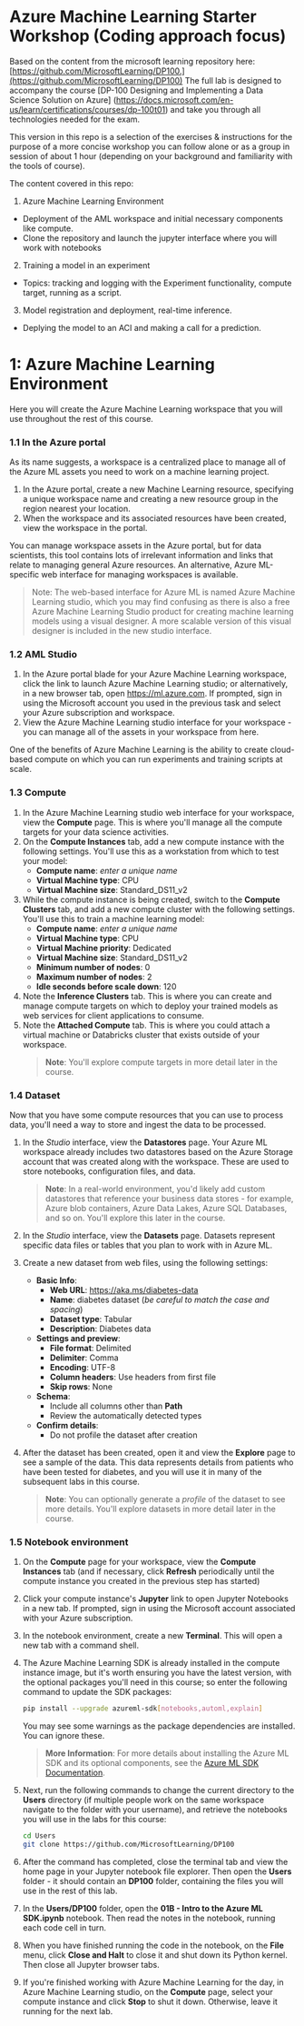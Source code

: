 # Azure Machine Learning Starter Workshop (Coding approach focus)

Based on the content from the microsoft learning repository here: [https://github.com/MicrosoftLearning/DP100.](https://github.com/MicrosoftLearning/DP100)
The full lab is designed to accompany the course [DP-100 Designing and Implementing a Data Science Solution on Azure] (https://docs.microsoft.com/en-us/learn/certifications/courses/dp-100t01) and take you through all technologies needed for the exam. 

This version in this repo is a selection of the exercises & instructions for the purpose of a more concise workshop you can follow alone or as a group in session of about 1 hour (depending on your background and familiarity with the tools of course). 

The content covered in this repo:
1. Azure Machine Learning Environment
* Deployment of the AML workspace and initial necessary components like compute. 
* Clone the repository and launch the jupyter interface where you will work with notebooks
2. Training a model in an experiment
* Topics: tracking and logging with the Experiment functionality, compute target, running as a script.
3. Model registration and deployment, real-time inference. 
* Deplying the model to an ACI and making a call for a prediction. 


# 1: Azure Machine Learning Environment
Here you will create the Azure Machine Learning workspace that you will use throughout the rest of this course.

### 1.1 In the Azure portal
As its name suggests, a workspace is a centralized place to manage all of the Azure ML assets you need to work on a machine learning project.
1. In the Azure portal, create a new Machine Learning resource, specifying a unique workspace name and creating a new resource group in the region nearest your location.
2. When the workspace and its associated resources have been created, view the workspace in the portal.

You can manage workspace assets in the Azure portal, but for data scientists, this tool contains lots of irrelevant information and links that relate to managing general Azure resources. An alternative, Azure ML-specific web interface for managing workspaces is available.

> Note: The web-based interface for Azure ML is named Azure Machine Learning studio, which you may find confusing as there is also a free Azure Machine Learning Studio product for creating machine learning models using a visual designer. A more scalable version of this visual designer is included in the new studio interface.

### 1.2 AML Studio
1. In the Azure portal blade for your Azure Machine Learning workspace, click the link to launch Azure Machine Learning studio; or alternatively, in a new browser tab, open https://ml.azure.com. If prompted, sign in using the Microsoft account you used in the previous task and select your Azure subscription and workspace.
3. View the Azure Machine Learning studio interface for your workspace - you can manage all of the assets in your workspace from here.

One of the benefits of Azure Machine Learning is the ability to create cloud-based compute on which you can run experiments and training scripts at scale.

### 1.3 Compute
1. In the Azure Machine Learning studio web interface for your workspace, view the **Compute** page. This is where you'll manage all the compute targets for your data science activities.
2. On the **Compute Instances** tab, add a new compute instance with the following settings. You'll use this as a workstation from which to test your model:
    - **Compute name**: *enter a unique name*
    - **Virtual Machine type**: CPU
    - **Virtual Machine size**: Standard_DS11_v2
3. While the compute instance is being created, switch to the **Compute Clusters** tab, and add a new compute cluster with the following settings. You'll use this to train a machine learning model:
    - **Compute name**: *enter a unique name*
    - **Virtual Machine type**: CPU
    - **Virtual Machine priority**: Dedicated
    - **Virtual Machine size**: Standard_DS11_v2
    - **Minimum number of nodes**: 0
    - **Maximum number of nodes**: 2
    - **Idle seconds before scale down**: 120
4. Note the **Inference Clusters** tab. This is where you can create and manage compute targets on which to deploy your trained models as web services for client applications to consume.
5. Note the **Attached Compute** tab. This is where you could attach a virtual machine or Databricks cluster that exists outside of your workspace.
    > **Note**: You'll explore compute targets in more detail later in the course.
    
### 1.4 Dataset

Now that you have some compute resources that you can use to process data, you'll need a way to store and ingest the data to be processed.

1. In the *Studio* interface, view the **Datastores** page. Your Azure ML workspace already includes two datastores based on the Azure Storage account that was created along with the workspace. These are used to store notebooks, configuration files, and data.

   > **Note**: In a real-world environment, you'd likely add custom datastores that reference your business data stores - for example, Azure blob containers, Azure Data Lakes, Azure SQL Databases, and so on. You'll explore this later in the course.

2. In the *Studio* interface, view the **Datasets** page. Datasets represent specific data files or tables that you plan to work with in Azure ML.
3. Create a new dataset from web files, using the following settings:
    * **Basic Info**:
        * **Web URL**: https://aka.ms/diabetes-data
        * **Name**: diabetes dataset (*be careful to match the case and spacing*)
        * **Dataset type**: Tabular
        * **Description**: Diabetes data
    * **Settings and preview**:
        * **File format**: Delimited
        * **Delimiter**: Comma
        * **Encoding**: UTF-8
        * **Column headers**: Use headers from first file
        * **Skip rows**: None
    * **Schema**:
        * Include all columns other than **Path**
        * Review the automatically detected types
    * **Confirm details**:
        * Do not profile the dataset after creation
4. After the dataset has been created, open it and view the **Explore** page to see a sample of the data. This data represents details from patients who have been tested for diabetes, and you will use it in many of the subsequent labs in this course.

    > **Note**: You can optionally generate a *profile* of the dataset to see more details. You'll explore datasets in more detail later in the course.
    
### 1.5 Notebook environment

1. On the **Compute** page for your workspace, view the **Compute Instances** tab (and if necessary, click **Refresh** periodically until the compute instance you created in the previous step has started)
2. Click your compute instance's **Jupyter** link to open Jupyter Notebooks in a new tab. If prompted, sign in using the Microsoft account associated with your Azure subscription.
3. In the notebook environment, create a new **Terminal**. This will open a new tab with a command shell.
4. The Azure Machine Learning SDK is already installed in the compute instance image, but it's worth ensuring you have the latest version, with the optional packages you'll need in this course; so enter the following command to update the SDK packages:

    ```bash
    pip install --upgrade azureml-sdk[notebooks,automl,explain]
    ```

    You may see some warnings as the package dependencies are installed. You can ignore these.

    > **More Information**: For more details about installing the Azure ML SDK and its optional components, see the [Azure ML SDK Documentation](https://docs.microsoft.com/python/api/overview/azure/ml/install?view=azure-ml-py).

5. Next, run the following commands to change the current directory to the **Users** directory (if multiple people work on the same workspace navigate to the folder with your username), and retrieve the notebooks you will use in the labs for this course:

    ```bash
    cd Users
    git clone https://github.com/MicrosoftLearning/DP100
    ```

6. After the command has completed, close the terminal tab and view the home page in your Jupyter notebook file explorer. Then open the **Users** folder - it should contain an **DP100** folder, containing the files you will use in the rest of this lab.
7. In the **Users/DP100** folder, open the **01B - Intro to the Azure ML SDK.ipynb** notebook. Then read the notes in the notebook, running each code cell in turn.
8. When you have finished running the code in the notebook, on the **File** menu, click **Close and Halt** to close it and shut down its Python kernel. Then close all Jupyter browser tabs.
9. If you're finished working with Azure Machine Learning for the day, in Azure Machine Learning studio, on the **Compute** page, select your compute instance and click **Stop** to shut it down. Otherwise, leave it running for the next lab.

